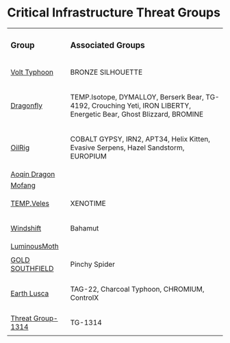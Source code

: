 # Critical Infrastructure Threat Groups
<table>
  <tr>
    <td>
      <h3>Group</h3>
    </td>
    <td>
      <h3>Associated Groups</h3>
    </td>
  </tr>
  <tr>
    <td>
      <a href="https://github.com/PudgyDragon/IOCs/tree/main/All/Volt%20Typhoon">Volt Typhoon</a>
    </td>
    <td>
      <p>BRONZE SILHOUETTE</p>
    </td>
  </tr>
  <tr>
    <td>
      <a href="https://github.com/PudgyDragon/IOCs/tree/main/All/Dragonfly">Dragonfly</a>
    </td>
    <td>
      <p>TEMP.Isotope, DYMALLOY, Berserk Bear, TG-4192, Crouching Yeti, IRON LIBERTY, Energetic Bear, Ghost Blizzard, BROMINE</p>
    </td>
  </tr>
  <tr>
    <td>
      <a href="https://github.com/PudgyDragon/IOCs/tree/main/All/OilRig">OilRig</a>
    </td>
    <td>
      <p>COBALT GYPSY, IRN2, APT34, Helix Kitten, Evasive Serpens, Hazel Sandstorm, EUROPIUM</p>
    </td>
  </tr>
  <tr>
    <td>
      <a href="https://github.com/PudgyDragon/IOCs/tree/main/All/Aoqin%20Dragon">Aoqin Dragon</a>
    </td>
    <td>
      <p></p>
    </td>
  </tr>
  <tr>
    <td>
      <a href="https://github.com/PudgyDragon/IOCs/tree/main/All/Mofang">Mofang</a>
    </td>
    <td>
      <p></p>
    </td>
  </tr>
  <tr>
    <td>
      <a href="https://github.com/PudgyDragon/IOCs/tree/main/All/TEMP.Veles">TEMP.Veles</a>
    </td>
    <td>
      <p>XENOTIME</p>
    </td>
  </tr>
  <tr>
    <td>
      <a href="https://github.com/PudgyDragon/IOCs/tree/main/All/Windshift">Windshift</a>
    </td>
    <td>
      <p>Bahamut</p>
    </td>
  </tr>
  <tr>
    <td>
      <a href="#">LuminousMoth</a>
    </td>
    <td>
      <p></p>
    </td>
  </tr>
  <tr>
    <td>
      <a href="#">GOLD SOUTHFIELD</a>
    </td>
    <td>
      <p>Pinchy Spider</p>
    </td>
  </tr>
  <tr>
    <td>
      <a href="https://github.com/PudgyDragon/IOCs/tree/main/All/Earth%20Lusca">Earth Lusca</a>
    </td>
    <td>
      <p>TAG-22, Charcoal Typhoon, CHROMIUM, ControlX</p>
    </td>
  </tr>
  <tr>
    <td>
      <a href="#">Threat Group-1314</a>
    </td>
    <td>
      <p>TG-1314</p>
    </td>
  </tr>
</table>

